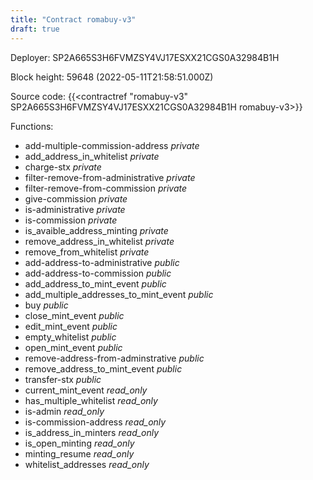 ```yaml
---
title: "Contract romabuy-v3"
draft: true
---
```

Deployer: SP2A665S3H6FVMZSY4VJ17ESXX21CGS0A32984B1H


 



Block height: 59648 (2022-05-11T21:58:51.000Z)

Source code: {{<contractref "romabuy-v3" SP2A665S3H6FVMZSY4VJ17ESXX21CGS0A32984B1H romabuy-v3>}}

Functions:

* add-multiple-commission-address _private_
* add_address_in_whitelist _private_
* charge-stx _private_
* filter-remove-from-administrative _private_
* filter-remove-from-commission _private_
* give-commission _private_
* is-administrative _private_
* is-commission _private_
* is_avaible_address_minting _private_
* remove_address_in_whitelist _private_
* remove_from_whitelist _private_
* add-address-to-administrative _public_
* add-address-to-commission _public_
* add_address_to_mint_event _public_
* add_multiple_addresses_to_mint_event _public_
* buy _public_
* close_mint_event _public_
* edit_mint_event _public_
* empty_whitelist _public_
* open_mint_event _public_
* remove-address-from-adminstrative _public_
* remove_address_to_mint_event _public_
* transfer-stx _public_
* current_mint_event _read_only_
* has_multiple_whitelist _read_only_
* is-admin _read_only_
* is-commission-address _read_only_
* is_address_in_minters _read_only_
* is_open_minting _read_only_
* minting_resume _read_only_
* whitelist_addresses _read_only_
